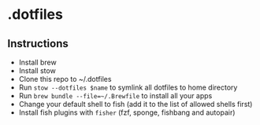 # .dotfiles

## Instructions

- Install brew
- Install stow
- Clone this repo to ~/.dotfiles
- Run `stow --dotfiles $name` to symlink all dotfiles to home directory
- Run `brew bundle --file=~/.Brewfile` to install all your apps
- Change your default shell to fish (add it to the list of allowed shells first)
- Install fish plugins with `fisher` (fzf, sponge, fishbang and autopair)
